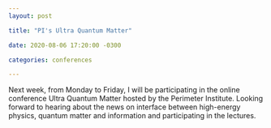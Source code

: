 ```yaml
---
layout: post

title: "PI's Ultra Quantum Matter"

date: 2020-08-06 17:20:00 -0300

categories: conferences

---
```


Next week, from Monday to Friday, I will be participating in the online conference Ultra Quantum Matter hosted by the Perimeter Institute. Looking forward to hearing about the news on interface between high-energy physics, quantum matter and information and participating in the lectures.
